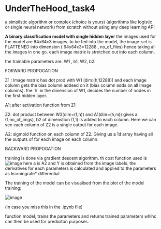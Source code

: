 # UnderTheHood_task4
a simplistic algorithm or complex (choice is yours) (algorithms like logistic or single neural network) from scratch without using any deep learning API

**A binary classification model with single hidden layer**
the images used for the model are 64x64x3 images. to be fed into the model, the image-set is  FLATTENED into dimension ( 64x64x3=12288 , no_of_files) hence taking all the images in one go. each image matrix is stretched out into each column.

the trainable parameters are: W1 , b1, W2, b2.



FORWARD PROPOGATION

  Z1 :  Image matrix has dot prod with W1 (dim:(h,12288)) and each image column gets the bias column addeed on it (bias column adds on all image columns).
        the 'h' in the dimension of W1, decides the number of nodes in the first hidden layer.
  
  A1: after activation function from Z1
  
  Z2:  dot product between W2(dim=(1,h)) and A1(dim=(h,m)) gives a (1,no_of_imgs), b2 of dimenstion (1,1) is added to each column. Here we can see each column of Z2 is        a single output for each image.
  
  A2: sigmoid function on each column of Z2. Giving us a 1d array having all the outputs of for each image on each column.



BACKWARD PROPOGATION

  training is done via gradient descent algorithm. th cost function used is  ![image](https://user-images.githubusercontent.com/101567399/184948812-f6b7a607-d687-484c-9694-69ac1610f396.png)
  here a is A2 and Y is obtained from the image labels.
  the derivatives for each parameters is calculated and applied to the parameters as learningrate* differential
  
  The training of the model can be visualised from the plot of the model training:
  
  ![image](https://user-images.githubusercontent.com/101567399/184942164-fed12647-d2b8-4b36-b05c-5bc3cfa27e74.png)
  
  (in case you miss this in the .ipynb file)
  
  
  function model, trains the parameters and returns trained parameters whihc can then be used for prediciton purposes.
  
